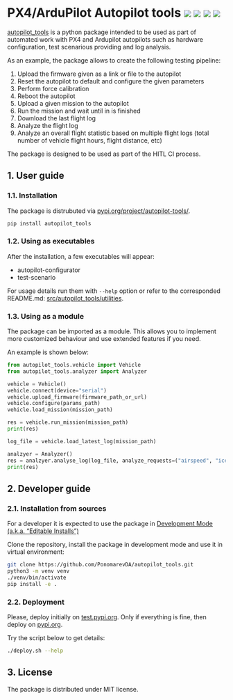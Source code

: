 # PX4/ArduPilot Autopilot tools [![](https://badge.fury.io/py/autopilot-tools.svg)](https://pypi.org/project/autopilot-tools/) ![](https://github.com/PonomarevDA/autopilot_tools/actions/workflows/build_package.yml/badge.svg) ![](https://github.com/PonomarevDA/autopilot_tools/actions/workflows/pylint.yml/badge.svg) ![](https://github.com/PonomarevDA/autopilot_tools/actions/workflows/tests.yml/badge.svg)

[autopilot_tools](https://pypi.org/project/autopilot-tools/) is a python package intended to be used as part of automated work with PX4 and Ardupilot autopilots such as hardware configuration, test scenarious providing and log analysis.

As an example, the package allows to create the following testing pipeline:

1. Upload the firmware given as a link or file to the autopilot
2. Reset the autopilot to default and configure the given parameters
3. Perform force calibration
4. Reboot the autopilot
5. Upload a given mission to the autopilot
6. Run the mission and wait until in is finished
7. Download the last flight log
8. Analyze the flight log
9. Analyze an overall flight statistic based on multiple flight logs (total number of vehicle flight hours, flight distance, etc)

The package is designed to be used as part of the HITL CI process.

## 1. User guide

### 1.1. Installation

The package is distrubuted via [pypi.org/project/autopilot-tools/](https://pypi.org/project/autopilot-tools/).

```bash
pip install autopilot_tools
```

### 1.2. Using as executables

After the installation, a few executables will appear:
- autopilot-configurator
- test-scenario

For usage details run them with `--help` option or refer to the corresponded README.md: [src/autopilot_tools/utilities](src/autopilot_tools/utilities).

### 1.3. Using as a module

The package can be imported as a module. This allows you to implement more customized behaviour and use extended features if you need.

An example is shown below:

```python
from autopilot_tools.vehicle import Vehicle
from autopilot_tools.analyzer import Analyzer

vehicle = Vehicle()
vehicle.connect(device="serial")
vehicle.upload_firmware(firmware_path_or_url)
vehicle.configure(params_path)
vehicle.load_mission(mission_path)

res = vehicle.run_mission(mission_path)
print(res)

log_file = vehicle.load_latest_log(mission_path)

analzyer = Analyzer()
res = analzyer.analyse_log(log_file, analyze_requests=("airspeed", "ice", "esc_status"))
print(res)
```

## 2. Developer guide

### 2.1. Installation from sources

For a developer it is expected to use the package in [Development Mode (a.k.a. “Editable Installs”)](https://setuptools.pypa.io/en/latest/userguide/development_mode.html)

Clone the repository, install the package in development mode and use it in virtual environment:

```bash
git clone https://github.com/PonomarevDA/autopilot_tools.git
python3 -m venv venv
./venv/bin/activate
pip install -e .
```

### 2.2. Deployment

Please, deploy initially on [test.pypi.org](https://test.pypi.org/project/autopilot-tools/). Only if everything is fine, then deploy on [pypi.org](https://pypi.org/project/autopilot-tools/).

Try the script below to get details:

```bash
./deploy.sh --help
```

## 3. License

The package is distributed under MIT license.

